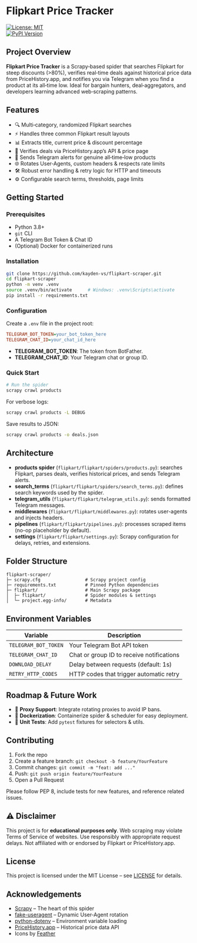 # Flipkart Price Tracker

[![License: MIT](https://img.shields.io/badge/License-MIT-yellow.svg)](LICENSE)  
[![PyPI Version](https://img.shields.io/pypi/v/scrapy.svg)](https://pypi.org/project/scrapy/)  

## Project Overview

**Flipkart Price Tracker** is a Scrapy‑based spider that searches Flipkart for steep discounts (>80%), verifies real‑time deals against historical price data from PriceHistory.app, and notifies you via Telegram when you find a product at its all‑time low. Ideal for bargain hunters, deal‑aggregators, and developers learning advanced web‑scraping patterns.

## Features

- 🔍 Multi‑category, randomized Flipkart searches  
- ⚡ Handles three common Flipkart result layouts  
- 📊 Extracts title, current price & discount percentage  
- 🔗 Verifies deals via PriceHistory.app’s API & price page  
- 💬 Sends Telegram alerts for genuine all‑time‑low products  
- 🌐 Rotates User‑Agents, custom headers & respects rate limits  
- 🛠️ Robust error handling & retry logic for HTTP and timeouts  
- ⚙️ Configurable search terms, thresholds, page limits  

## Getting Started

### Prerequisites

- Python 3.8+  
- `git` CLI  
- A Telegram Bot Token & Chat ID  
- (Optional) Docker for containerized runs  

### Installation

```bash
git clone https://github.com/kayden-vs/flipkart-scraper.git
cd flipkart-scraper
python -m venv .venv
source .venv/bin/activate      # Windows: .venv\Scripts\activate
pip install -r requirements.txt
```

### Configuration

Create a `.env` file in the project root:

```ini
TELEGRAM_BOT_TOKEN=your_bot_token_here
TELEGRAM_CHAT_ID=your_chat_id_here
```

- **TELEGRAM_BOT_TOKEN**: The token from BotFather.  
- **TELEGRAM_CHAT_ID**: Your Telegram chat or group ID.

### Quick Start

```bash
# Run the spider
scrapy crawl products
```

For verbose logs:

```bash
scrapy crawl products -L DEBUG
```

Save results to JSON:

```bash
scrapy crawl products -o deals.json
```

## Architecture

- **products spider** (`flipkart/flipkart/spiders/products.py`): searches Flipkart, parses deals, verifies historical prices, and sends Telegram alerts.
- **search_terms** (`flipkart/flipkart/spiders/search_terms.py`): defines search keywords used by the spider.
- **telegram_utils** (`flipkart/flipkart/telegram_utils.py`): sends formatted Telegram messages.
- **middlewares** (`flipkart/flipkart/middlewares.py`): rotates user-agents and injects headers.
- **pipelines** (`flipkart/flipkart/pipelines.py`): processes scraped items (no-op placeholder by default).
- **settings** (`flipkart/flipkart/settings.py`): Scrapy configuration for delays, retries, and extensions.

## Folder Structure

```
flipkart-scraper/
├─ scrapy.cfg                 # Scrapy project config
├─ requirements.txt           # Pinned Python dependencies
├─ flipkart/                  # Main Scrapy package
│  ├─ flipkart/               # Spider modules & settings
│  └─ project.egg-info/       # Metadata
```

## Environment Variables

| Variable               | Description                                     |
|------------------------|-------------------------------------------------|
| `TELEGRAM_BOT_TOKEN`   | Your Telegram Bot API token                     |
| `TELEGRAM_CHAT_ID`     | Chat or group ID to receive notifications       |
| `DOWNLOAD_DELAY`       | Delay between requests (default: 1s)            |
| `RETRY_HTTP_CODES`     | HTTP codes that trigger automatic retry         |

## Roadmap & Future Work

- 🔄 **Proxy Support**: Integrate rotating proxies to avoid IP bans.  
- 🐳 **Dockerization**: Containerize spider & scheduler for easy deployment.  
- 🧪 **Unit Tests**: Add `pytest` fixtures for selectors & utils.  

## Contributing

1. Fork the repo  
2. Create a feature branch: `git checkout -b feature/YourFeature`  
3. Commit changes: `git commit -m "feat: add ..."`  
4. Push: `git push origin feature/YourFeature`  
5. Open a Pull Request

Please follow PEP 8, include tests for new features, and reference related issues.

## ⚠️ Disclaimer

This project is for **educational purposes only**. Web scraping may violate Terms of Service of websites. Use responsibly with appropriate request delays. Not affiliated with or endorsed by Flipkart or PriceHistory.app.

## License

This project is licensed under the MIT License – see [LICENSE](LICENSE) for details.

## Acknowledgements

- [Scrapy](https://scrapy.org/) – The heart of this spider  
- [fake-useragent](https://pypi.org/project/fake-useragent/) – Dynamic User‑Agent rotation  
- [python-dotenv](https://github.com/theskumar/python-dotenv) – Environment variable loading  
- [PriceHistory.app](https://pricehistory.app/) – Historical price data API  
- Icons by [Feather](https://feathericons.com/)
